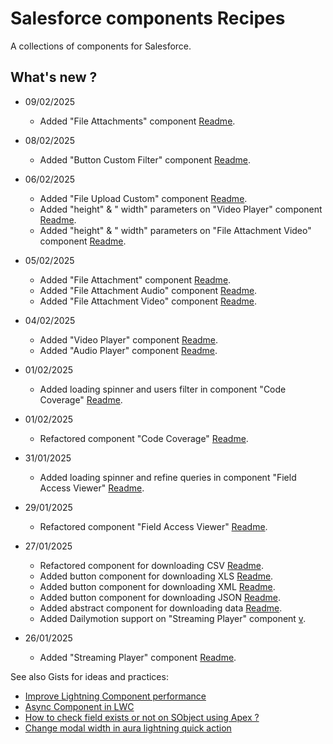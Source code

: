 # Salesforce components Recipes

A collections of components for Salesforce.

## What's new ?

- 09/02/2025

  - Added "File Attachments" component [Readme](<./File Attachments/readme.md>).

- 08/02/2025

  - Added "Button Custom Filter" component [Readme](<./Button Custom Filter/readme.md>).

- 06/02/2025

  - Added "File Upload Custom" component [Readme](<./File Upload Custom/readme.md>).
  - Added "height" & " width" parameters on "Video Player" component [Readme](<./Video Player/readme.md>).
  - Added "height" & " width" parameters on "File Attachment Video" component [Readme](<./File Attachment Video/readme.md>).

- 05/02/2025

  - Added "File Attachment" component [Readme](<./File Attachment/readme.md>).
  - Added "File Attachment Audio" component [Readme](<./File Attachment Audio/readme.md>).
  - Added "File Attachment Video" component [Readme](<./File Attachment Video/readme.md>).

- 04/02/2025

  - Added "Video Player" component [Readme](<./Video Player/readme.md>).
  - Added "Audio Player" component [Readme](<./Audio Player/readme.md>).

- 01/02/2025

  - Added loading spinner and users filter in component "Code Coverage" [Readme](<./Code Coverage/readme.md>).

- 01/02/2025

  - Refactored component "Code Coverage" [Readme](<./Code Coverage/readme.md>).

- 31/01/2025

  - Added loading spinner and refine queries in component "Field Access Viewer" [Readme](<./Field Access Viewer/readme.md>).

- 29/01/2025

  - Refactored component "Field Access Viewer" [Readme](<./Field Access Viewer/readme.md>).

- 27/01/2025

  - Refactored component for downloading CSV [Readme](<./Button Download CSV/readme.md>).
  - Added button component for downloading XLS [Readme](<./Button Download XLS/readme.md>).
  - Added button component for downloading XML [Readme](<./Button Download XML/readme.md>).
  - Added button component for downloading JSON [Readme](<./Button Download JSON/readme.md>).
  - Added abstract component for downloading data [Readme](<./Abstract Button Download Data/readme.md>).
  - Added Dailymotion support on "Streaming Player" component [v](<./Streaming Player/readme.md>).

- 26/01/2025

  - Added "Streaming Player" component [Readme](<./Streaming Player/readme.md>).

See also Gists for ideas and practices:

- [Improve Lightning Component performance](https://gist.github.com/welle/f0e495a42dd166b7c35422da5c4928aa)
- [Async Component in LWC](https://gist.github.com/welle/5016c3a50fd77a42b53d34f315836484)
- [How to check field exists or not on SObject using Apex ?](https://gist.github.com/welle/ff864f7362fd1dcf1d0b505fc32ae62a)
- [Change modal width in aura lightning quick action](https://gist.github.com/welle/9b3e2220b339cbadfd9ab256c8be6e37)
